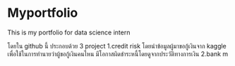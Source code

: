 # Myportfolio
This is my portfolio for data science intern

โดยใน github นี้ ประกอบด้วย 3 project 
1.credit risk โดยนำข้อมูลผู้มาขอกู้เงินจาก kaggle เพื่อใช้ในการทำนายว่าผู้ขอกู้เงินคนไหน มีโอกาสผิดชำระหนี้โดยดูจากประวัติทางการเงิน
2.bank m
